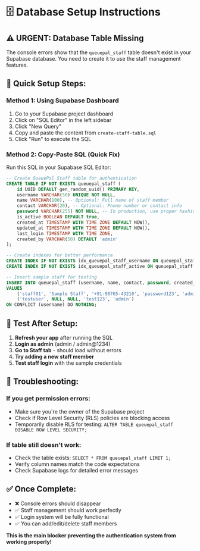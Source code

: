 # 🗄️ Database Setup Instructions

## ⚠️ **URGENT: Database Table Missing**

The console errors show that the `queuepal_staff` table doesn't exist in your Supabase database. You need to create it to use the staff management features.

## 🚀 **Quick Setup Steps:**

### Method 1: Using Supabase Dashboard
1. Go to your Supabase project dashboard
2. Click on "SQL Editor" in the left sidebar
3. Click "New Query" 
4. Copy and paste the content from `create-staff-table.sql`
5. Click "Run" to execute the SQL

### Method 2: Copy-Paste SQL (Quick Fix)
Run this SQL in your Supabase SQL Editor:

```sql
-- Create QueuePal Staff table for authentication
CREATE TABLE IF NOT EXISTS queuepal_staff (
    id UUID DEFAULT gen_random_uuid() PRIMARY KEY,
    username VARCHAR(50) UNIQUE NOT NULL,
    name VARCHAR(100), -- Optional: Full name of staff member  
    contact VARCHAR(20), -- Optional: Phone number or contact info
    password VARCHAR(255) NOT NULL, -- In production, use proper hashing
    is_active BOOLEAN DEFAULT true,
    created_at TIMESTAMP WITH TIME ZONE DEFAULT NOW(),
    updated_at TIMESTAMP WITH TIME ZONE DEFAULT NOW(),
    last_login TIMESTAMP WITH TIME ZONE,
    created_by VARCHAR(50) DEFAULT 'admin'
);

-- Create indexes for better performance
CREATE INDEX IF NOT EXISTS idx_queuepal_staff_username ON queuepal_staff(username);
CREATE INDEX IF NOT EXISTS idx_queuepal_staff_active ON queuepal_staff(is_active);

-- Insert sample staff for testing
INSERT INTO queuepal_staff (username, name, contact, password, created_by)
VALUES 
    ('staff01', 'Sample Staff', '+91-98765-43210', 'password123', 'admin'),
    ('testuser', NULL, NULL, 'test123', 'admin')
ON CONFLICT (username) DO NOTHING;
```

## 🧪 **Test After Setup:**
1. **Refresh your app** after running the SQL
2. **Login as admin** (admin / admin@1234)
3. **Go to Staff tab** - should load without errors
4. **Try adding a new staff member**
5. **Test staff login** with the sample credentials

## 🔧 **Troubleshooting:**

### If you get permission errors:
- Make sure you're the owner of the Supabase project
- Check if Row Level Security (RLS) policies are blocking access
- Temporarily disable RLS for testing: `ALTER TABLE queuepal_staff DISABLE ROW LEVEL SECURITY;`

### If table still doesn't work:
- Check the table exists: `SELECT * FROM queuepal_staff LIMIT 1;`
- Verify column names match the code expectations
- Check Supabase logs for detailed error messages

## ✅ **Once Complete:**
- ❌ Console errors should disappear
- ✅ Staff management should work perfectly
- ✅ Login system will be fully functional
- ✅ You can add/edit/delete staff members

**This is the main blocker preventing the authentication system from working properly!**
